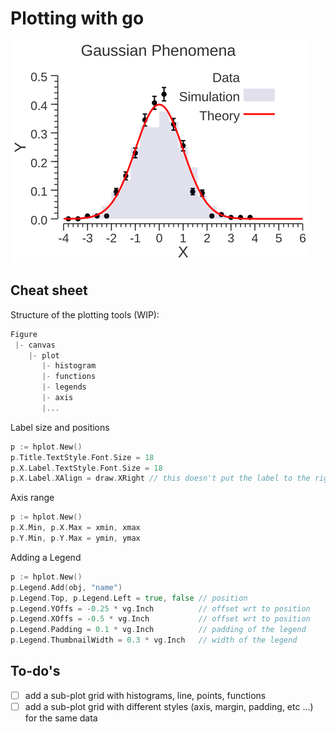 # Plotting with go

![Result](h1d_plot_reduced.png)

## Cheat sheet

Structure of the plotting tools (WIP):
```go
Figure
 |- canvas
    |- plot
       |- histogram
       |- functions
       |- legends
       |- axis
       |...
```


Label size and positions
```go
p := hplot.New()
p.Title.TextStyle.Font.Size = 18
p.X.Label.TextStyle.Font.Size = 18
p.X.Label.XAlign = draw.XRight // this doesn't put the label to the right (?)
```

Axis range
```go
p := hplot.New()
p.X.Min, p.X.Max = xmin, xmax
p.Y.Min, p.Y.Max = ymin, ymax
```

Adding a Legend
```go
p := hplot.New()
p.Legend.Add(obj, "name")	
p.Legend.Top, p.Legend.Left = true, false // position
p.Legend.YOffs = -0.25 * vg.Inch          // offset wrt to position
p.Legend.XOffs = -0.5 * vg.Inch           // offset wrt to position
p.Legend.Padding = 0.1 * vg.Inch          // padding of the legend
p.Legend.ThumbnailWidth = 0.3 * vg.Inch   // width of the legend
```

## To-do's

- [ ] add a sub-plot grid with histograms, line, points, functions
- [ ] add a sub-plot grid with different styles (axis, margin, padding, etc ...) for the same data